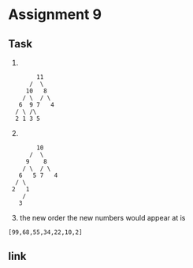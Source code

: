 # Assignment 9
## Task
1. 
```text
        11
      /  \
     10   8
    / \  / \
   6  9 7   4
  / \ /\
  2 1 3 5
```
2.
```text
        10
      /  \
     9    8
    / \  / \
   6   5 7   4
  / \ 
 2   1
    /
   3
```
3. the new order the new numbers would appear at is
```text
[99,68,55,34,22,10,2]
```
## link

